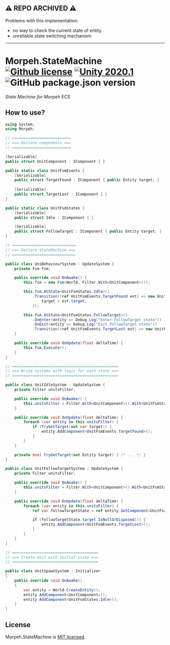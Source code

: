 ## :warning:  <b>REPO ARCHIVED</b> :warning:

Problems with this implementation:
- no way to check the current state of entity
- unreliable state switching mechanism 

<hr/>

# Morpeh.StateMachine [![Github license](https://img.shields.io/github/license/codewriter-packages/Morpeh.StateMachine.svg?style=flat-square)](#) [![Unity 2020.1](https://img.shields.io/badge/Unity-2020.1+-2296F3.svg?style=flat-square)](#) ![GitHub package.json version](https://img.shields.io/github/package-json/v/codewriter-packages/Morpeh.StateMachine?style=flat-square)
_State Machine for Morpeh ECS_

## How to use?

```csharp
using System;
using Morpeh;

// ==========================
// === Declare components ===
// ==========================

[Serializable]
public struct UnitComponent : IComponent { }

public static class UnitFsmEvents {
    [Serializable]
    public struct TargetFound : IComponent { public Entity target; }
    
    [Serializable]
    public struct TargetLost : IComponent { }
}

public static class UnitFsmStates {
    [Serializable]
    public struct Idle : IComponent { }

    [Serializable]
    public struct FollowTarget : IComponent { public Entity target; }
}

// ============================
// === Declare StateMachine ===
// ============================

public class UniBehaviourSystem : UpdateSystem {
    private Fsm fsm;

    public override void OnAwake() {
        this.fsm = new Fsm(World, Filter.With<UnitComponent>());

        this.fsm.AtState<UnitFsmStates.Idle>()
            .Transition((ref UnitFsmEvents.TargetFound evt) => new UnitFsmStates.FollowTarget {
                target = evt.target,
            });

        this.fsm.AtState<UnitFsmStates.FollowTarget>()
            .OnEnter(entity => Debug.Log("Enter FollowTarget state"))
            .OnExit(entity => Debug.Log("Exit FollowTarget state"))
            .Transition((ref UnitFsmEvents.TargetLost evt) => new UnitFsmStates.Idle());
    }

    public override void OnUpdate(float deltaTime) {
        this.fsm.Execute();
    }
}

// ===============================================
// === Write systems with logic for each state ===
// ===============================================

public class UnitIdleSystem : UpdateSystem {
    private Filter unitsFilter;

    public override void OnAwake() {
        this.unitsFilter = Filter.With<UnitComponent>().With<UnitFsmStates.Idle>();
    }

    public override void OnUpdate(float deltaTime) {
        foreach (var entity in this.unitsFilter) {
            if (TryGetTarget(out var target)) {
                entity.AddComponent<UnitFsmEvents.TargetFound>();
            }
        }
    }

    private bool TryGetTarget(out Entity target) { /* ... */ }
}

public class UnitFollowTargetSystem : UpdateSystem {
    private Filter unitsFilter;

    public override void OnAwake() {
        this.unitsFilter = Filter.With<UnitComponent>().With<UnitFsmStates.FollowTarget>();
    }

    public override void OnUpdate(float deltaTime) {
        foreach (var entity in this.unitsFilter) {
            ref var followTargetState = ref entity.GetComponent<UnitFsmStates.FollowTarget>();

            if (followTargetState.target.IsNullOrDisposed()) {
                entity.AddComponent<UnitFsmEvents.TargetLost>();
            }
        }
    }
}

// ======================================
// === Create Unit with initial state ===
// ======================================

public class UnitSpawnSystem : Initializer
{
    public override void OnAwake()
    {
        var entity = World.CreateEntity();
        entity.AddComponent<UnitComponent>();
        entity.AddComponent<UnitFsmStates.Idle>();
    }
}
```

## License

Morpeh.StateMachine is [MIT licensed](./LICENSE.md).
